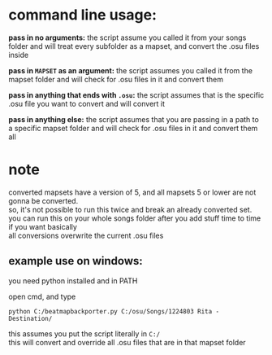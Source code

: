 # command line usage:

**pass in no arguments:** the script assume you called it from your songs folder and will treat every subfolder as a mapset, 
and convert the .osu files inside  

**pass in `MAPSET` as an argument:** the script assumes you called it from the mapset folder and 
will check for .osu files in it and convert them  

**pass in anything that ends with `.osu`:** the script assumes that is the specific .osu file you want to convert and 
will convert it  

**pass in anything else:** the script assumes that you are passing in a path to a specific mapset folder and 
will check for .osu files in it and convert them all

# note
converted mapsets have a version of 5, and all mapsets 5 or lower are not gonna be converted.  
so, it's not possible to run this twice and break an already converted set.  
you can run this on your whole songs folder after you add stuff time to time if you want basically  
all conversions overwrite the current .osu files  

## example use on windows:

you need python installed and in PATH  

open cmd, and type  
```
python C:/beatmapbackporter.py C:/osu/Songs/1224803 Rita - Destination/
```  
this assumes you put the script literally in `C:/`  
this will convert and override all .osu files that are in that mapset folder
